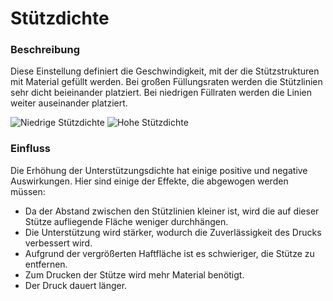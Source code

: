 Stützdichte
====
### **Beschreibung**
Diese Einstellung definiert die Geschwindigkeit, mit der die Stützstrukturen mit Material gefüllt werden. Bei großen Füllungsraten werden die Stützlinien sehr dicht beieinander platziert. Bei niedrigen Füllraten werden die Linien weiter auseinander platziert.

![Niedrige Stützdichte](../images/support_infill_rate_low.png)
![Hohe Stützdichte](../images/support_infill_rate_high.png)

### **Einfluss**
Die Erhöhung der Unterstützungsdichte hat einige positive und negative Auswirkungen. Hier sind einige der Effekte, die abgewogen werden müssen:
* Da der Abstand zwischen den Stützlinien kleiner ist, wird die auf dieser Stütze aufliegende Fläche weniger durchhängen.
* Die Unterstützung wird stärker, wodurch die Zuverlässigkeit des Drucks verbessert wird.
* Aufgrund der vergrößerten Haftfläche ist es schwieriger, die Stütze zu entfernen.
* Zum Drucken der Stütze wird mehr Material benötigt.
* Der Druck dauert länger.